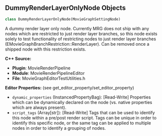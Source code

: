 ## DummyRenderLayerOnlyNode Objects

```python
class DummyRenderLayerOnlyNode(MovieGraphSettingNode)
```

A dummy render layer only node. Currently MRG does not ship with any nodes which are restricted to just render layer branches, so this node
exists solely to test functionality of restricting nodes to just render layer branches (EMovieGraphBranchRestriction::RenderLayer). Can be removed
once a shipped node with this restriction exists.

**C++ Source:**

- **Plugin**: MovieRenderPipeline
- **Module**: MovieRenderPipelineEditor
- **File**: MovieGraphEditorTestUtilities.h

**Editor Properties:** (see get_editor_property/set_editor_property)

- ``dynamic_properties`` (InstancedPropertyBag):  [Read-Write] Properties which can be dynamically declared on the node (vs. native properties which are always present).
- ``script_tags`` (Array[str]):  [Read-Write] Tags that can be used to identify this node within a pre/post render script. Tags can be unique in order to identify this specific node,
  or the same tag can be applied to multiple nodes in order to identify a grouping of nodes.

<a id="unreal.MoviePipelinePIEExecutorSettings"></a>